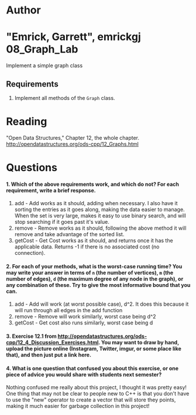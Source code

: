 Author
==========
"Emrick, Garrett", emrickgj
08_Graph_Lab
============

Implement a simple graph class

Requirements
------------

1. Implement all methods of the `Graph` class.

Reading
=======
"Open Data Structures," Chapter 12, the whole chapter. http://opendatastructures.org/ods-cpp/12_Graphs.html

Questions
=========

#### 1. Which of the above requirements work, and which do not? For each requirement, write a brief response.

1. add - Add works as it should, adding when necessary. I also have it sorting the entries as it goes along, making the data easier to manage. When the set is very large, makes it easy to use binary search, and will stop searching if it goes past it's value.
2. remove - Remove works as it should, following the above method it will remove and take advantage of the sorted list.
3. getCost - Get Cost works as it should, and returns once it has the applicable data. Returns -1 if there is no associated cost (no connection).

#### 2. For each of your methods, what is the worst-case running time? You may write your answer in terms of `n` (the number of vertices), `m` (the number of edges), `d` (the maximum degree of any node in the graph), or any combination of these. Try to give the most informative bound that you can.

1. add - Add will work (at worst possible case), d^2. It does this because it will run through all edges in the add function
2. remove - Remove will work similarly, worst case being d^2
3. getCost - Get cost also runs similarly, worst case being d

#### 3. Exercise 12.1 from http://opendatastructures.org/ods-cpp/12_4_Discussion_Exercises.html. You may want to draw by hand, upload the picture online (Instagram, Twitter, imgur, or some place like that), and then just put a link here.

#### 4. What is one question that confused you about this exercise, or one piece of advice you would share with students next semester?

Nothing confused me really about this project, I thought it was pretty easy! One thing that may not be clear to people new to C++ is that you don't have to use the "new" operator to create a vector that will store they points, making it much easier for garbage collection in this project!
